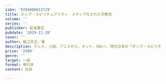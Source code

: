 ```yaml
---
isbn: '9784000613729'
title: ポップ・スピリチュアリティ　メディア化された宗教性
volume: ''
series: ''
publisher: 岩波書店
pubdate: '2019-11-20'
cover: ''
author: 堀江宗正／著
description: テレビ，小説，アニメから，ネット，SNSへ．現代日本の「ポップ・スピリチュアリティ」の本格的研究．
price: '2500'
genre: ''
target: 一般
format: 単行本
content: 社会

---
```

